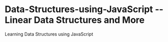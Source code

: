 # Data-Structures-using-JavaScript -- Linear Data Structures and More
Learning Data Structures using JavaScript
